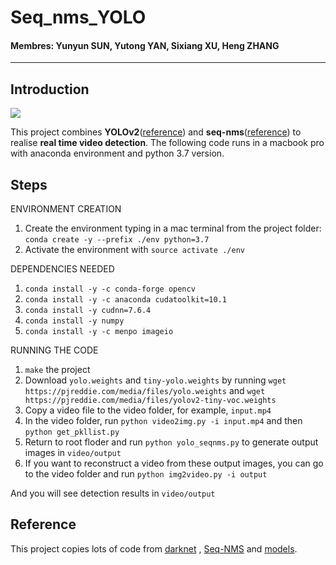# Seq_nms_YOLO

#### Membres: Yunyun SUN, Yutong YAN, Sixiang XU, Heng ZHANG

---

## Introduction

![](img/index.jpg) 

This project combines **YOLOv2**([reference](https://arxiv.org/abs/1506.02640)) and **seq-nms**([reference](https://arxiv.org/abs/1602.08465)) to realise **real time video detection**. The following code runs in a macbook pro with anaconda environment and python 3.7 version.

## Steps
ENVIRONMENT CREATION
1. Create the environment typing in a mac terminal from the project folder: `conda create -y --prefix ./env python=3.7 `
1. Activate the environment with `source activate ./env`

DEPENDENCIES NEEDED
1. `conda install -y -c conda-forge opencv`
1. `conda install -y -c anaconda cudatoolkit=10.1`
1. `conda install -y cudnn=7.6.4`
1. `conda install -y numpy`
1. `conda install -y -c menpo imageio `

RUNNING THE CODE
1. `make` the project
1. Download `yolo.weights` and `tiny-yolo.weights` by running `wget https://pjreddie.com/media/files/yolo.weights` and `wget https://pjreddie.com/media/files/yolov2-tiny-voc.weights`
1. Copy a video file to the video folder, for example, `input.mp4`
1. In the video folder, run `python video2img.py -i input.mp4` and then `python get_pkllist.py`
1. Return to root floder and run `python yolo_seqnms.py` to generate output images in `video/output`
1. If you want to reconstruct a video from these output images, you can go to the video folder and run `python img2video.py -i output`

And you will see detection results in `video/output`

## Reference

This project copies lots of code from [darknet](https://github.com/pjreddie/darknet) , [Seq-NMS](https://github.com/lrghust/Seq-NMS) and  [models](https://github.com/tensorflow/models).

